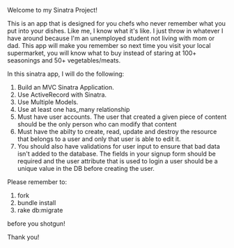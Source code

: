 Welcome to my Sinatra Project!

This is an app that is designed for you chefs who never remember what you put into your dishes.  Like me, I know what it's like.  I just throw in whatever I have around because I'm an unemployed student not living with mom or dad.  This app will make you remember so next time you visit your local supermarket, you will know what to buy instead of staring at 100+ seasonings and 50+ vegetables/meats.

In this sinatra app, I will do the following:
1. Build an MVC Sinatra Application.
2. Use ActiveRecord with Sinatra.
3. Use Multiple Models.
4. Use at least one has_many relationship
5. Must have user accounts. The user that created a given piece of content should be the only person who can modify that content
6. Must have the abilty to create, read, update and destroy the resource that belongs to a user and only that user is able to edit it.
7. You should also have validations for user input to ensure that bad data isn't added to the database. The fields in your signup form should be required and the user attribute that is used to login a user should be a unique value in the DB before creating the user.


Please remember to:
1. fork
2. bundle install
3. rake db:migrate

before you shotgun!

Thank you!
